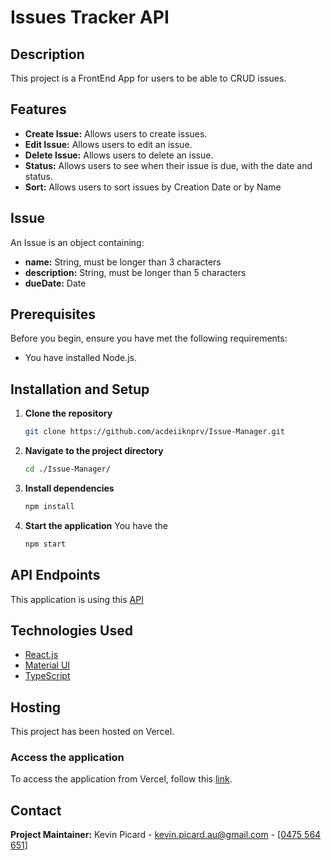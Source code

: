 # Issues Tracker API

## Description
This project is a FrontEnd App for users to be able to CRUD issues.

## Features
- **Create Issue:**  Allows users to create issues.
- **Edit Issue:** Allows users to edit an issue.
- **Delete Issue:** Allows users to delete an issue.
- **Status:** Allows users to see when their issue is due, with the date and status.
- **Sort:** Allows users to sort issues by Creation Date or by Name

## Issue
An Issue is an object containing:
- **name:** String, must be longer than 3 characters
- **description:** String, must be longer than 5 characters
- **dueDate:** Date

## Prerequisites
Before you begin, ensure you have met the following requirements:
- You have installed Node.js.

## Installation and Setup
1. **Clone the repository**
   ```sh
   git clone https://github.com/acdeiiknprv/Issue-Manager.git
   ```
2. **Navigate to the project directory**
   ```sh
   cd ./Issue-Manager/
   ```
3. **Install dependencies**
    ```sh
    npm install
    ```
4. **Start the application**
  You have the
    ```sh
    npm start
    ```

## API Endpoints
This application is using this [API](https://github.com/acdeiiknprv/Issues-Tracker-API/tree/Issue-manager-api)

## Technologies Used

- [React.js](https://react.dev/)
- [Material UI](https://mui.com/)
- [TypeScript](https://www.typescriptlang.org/)

## Hosting
This project has been hosted on Vercel.

### Access the application
To access the application from Vercel, follow this [link](https://issue-manager-eta.vercel.app/).

## Contact

**Project Maintainer:** Kevin Picard - [kevin.picard.au@gmail.com](mailto:kevin.picard.au@gmail.com) - [<a href="tel:0475564651">0475 564 651</a>]
